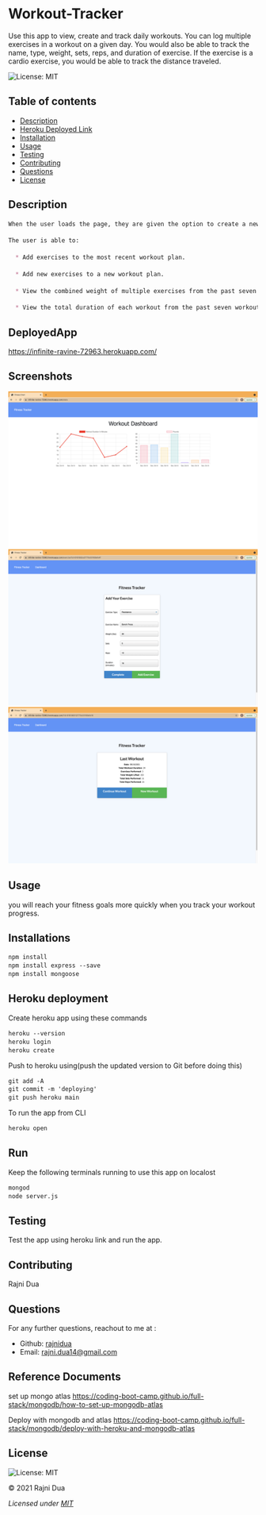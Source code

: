 # Workout-Tracker
Use this app to view, create and track daily workouts. You can log multiple exercises in a workout on a given day. You would also be able to track the name, type, weight, sets, reps, and duration of exercise. If the exercise is a cardio exercise, you would be able to track the distance traveled.

![License: MIT](https://img.shields.io/badge/License-MIT-yellow.svg)

## Table of contents

- [Description](#Description)
- [Heroku Deployed Link](#DeployedApp)
- [Installation](#Installations)
- [Usage](#Usage)
- [Testing](#Testing)
- [Contributing](#Contributing)
- [Questions](#Questions)
- [License](#License)

## Description

```md
When the user loads the page, they are given the option to create a new workout or continue with their last workout.

The user is able to:

  * Add exercises to the most recent workout plan.

  * Add new exercises to a new workout plan.

  * View the combined weight of multiple exercises from the past seven workouts on the `stats` page.

  * View the total duration of each workout from the past seven workouts on the `stats` page.
```

## DeployedApp

https://infinite-ravine-72963.herokuapp.com/

## Screenshots

![](./public/images/workoutTrackerGraph.png)
![](./public/images/workoutTracker2.png)
![](./public/images/workoutTracker3.png)

## Usage

you will reach your fitness goals more quickly when you track your workout progress.

## Installations

```md
npm install
npm install express --save
npm install mongoose
```
## Heroku deployment
Create heroku app using these commands
```md
heroku --version
heroku login
heroku create
```
Push to heroku using(push the updated version to Git before doing this)
```md
git add -A
git commit -m 'deploying'
git push heroku main
```
To run the app from CLI
```md
heroku open
```

## Run
Keep the following terminals running  to use this app on localost

```md
mongod
node server.js
```

## Testing

Test the app using heroku link and run the app.

## Contributing

Rajni Dua

## Questions

For any further questions, reachout to me at :

- Github: [rajnidua](https://github.com/rajnidua)
- Email: rajni.dua14@gmail.com

## Reference Documents
set up mongo atlas
https://coding-boot-camp.github.io/full-stack/mongodb/how-to-set-up-mongodb-atlas

Deploy with mongodb and atlas
https://coding-boot-camp.github.io/full-stack/mongodb/deploy-with-heroku-and-mongodb-atlas


## License

![License: MIT](https://img.shields.io/badge/License-MIT-yellow.svg)

&copy; 2021 Rajni Dua

_Licensed under [MIT](./license)_
